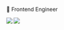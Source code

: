 :construction_worker:  Frontend Engineer

<img align="left" src="https://github-readme-stats.vercel.app/api/top-langs/?username=bittttter&theme=tokyonight" />
<img align="left" src="https://github-readme-stats.vercel.app/api?username=bittttter&show_icons=true&theme=tokyonight&line_height=40&v=5" />
